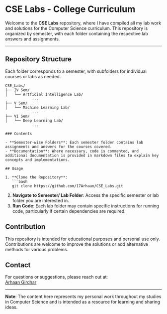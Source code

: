 
# CSE Labs - College Curriculum

Welcome to the **CSE Labs** repository, where I have compiled all my lab work and solutions for the Computer Science curriculum. This repository is organized by semester, with each folder containing the respective lab answers and assignments.

---

## Repository Structure

Each folder corresponds to a semester, with subfolders for individual courses or labs as needed.

```
CSE_Labs/
├── IV Sem/
│   └── Artficial Intelligence Lab/
            ...
├── V Sem/
│   └── Machine Learning Lab/
            ...
├── VI Sem/
│   └── Deep Learning Lab/
            ...

### Contents

- **Semester-wise Folders**: Each semester folder contains lab assignments and answers for the courses covered.
- **Documentation**: Where necessary, code is commented, and additional documentation is provided in markdown files to explain key concepts and implementations.

## Usage

1. **Clone the Repository**:
   ```bash
   git clone https://github.com/17Arhaan/CSE_Labs.git
   ```
2. **Navigate to Semester/ Lab Folder**:
   Access the specific semester or lab folder you are interested in.
3. **Run Code**:
   Each lab folder may contain specific instructions for running code, particularly if certain dependencies are required.

## Contribution

This repository is intended for educational purposes and personal use only. Contributions are welcome to improve the solutions or add alternative methods for various problems.

## Contact

For questions or suggestions, please reach out at:  
[Arhaan Girdhar](mailto:17arhaan@example.com)

---

**Note**: The content here represents my personal work throughout my studies in Computer Science and is intended as a resource for learning and sharing ideas.

